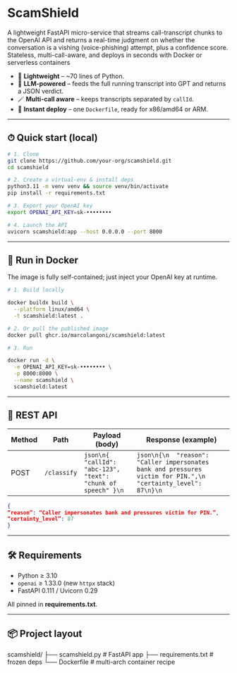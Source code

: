 # ScamShield
A lightweight FastAPI micro-service that streams call-transcript chunks to the OpenAI API and returns a real-time judgment on whether the conversation is a vishing (voice-phishing) attempt, plus a confidence score. Stateless, multi-call-aware, and deploys in seconds with Docker or serverless containers

* 🌱 **Lightweight** – ~70 lines of Python.  
* 🧠 **LLM-powered** – feeds the full running transcript into GPT and returns a JSON verdict.  
* 🪄 **Multi-call aware** – keeps transcripts separated by `callId`.  
* 🚀 **Instant deploy** – one `Dockerfile`, ready for x86/amd64 or ARM.

---

## ⏱ Quick start (local)

```bash
# 1. Clone
git clone https://github.com/your-org/scamshield.git
cd scamshield

# 2. Create a virtual-env & install deps
python3.11 -m venv venv && source venv/bin/activate
pip install -r requirements.txt

# 3. Export your OpenAI key
export OPENAI_API_KEY=sk-••••••••

# 4. Launch the API
uvicorn scamshield:app --host 0.0.0.0 --port 8000
```

---

## 🐳 Run in Docker

The image is fully self-contained; just inject your OpenAI key at runtime.


```bash
# 1. Build locally

docker buildx build \
  --platform linux/amd64 \
  -t scamshield:latest .

# 2. Or pull the published image
docker pull ghcr.io/marcolangoni/scamshield:latest

# 3. Run

docker run -d \
  -e OPENAI_API_KEY=sk-•••••••• \
  -p 8000:8000 \
  --name scamshield \
  scamshield:latest

```
---

## 🔌 REST API

| Method | Path        | Payload (body)                                    | Response (example) |
|--------|-------------|---------------------------------------------------|--------------------|
| POST   | `/classify` | ```json\n{ "callId": "abc-123", "text": "chunk of speech" }\n``` | ```json\n{\n  "reason": "Caller impersonates bank and pressures victim for PIN.",\n  "certainty_level": 87\n}\n``` |


```json
{
“reason”: “Caller impersonates bank and pressures victim for PIN.”,
“certainty_level”: 87
}
```
---
## 🛠 Requirements

* Python ≥ 3.10  
* `openai` ≥ 1.33.0 (new `httpx` stack)  
* FastAPI 0.111 / Uvicorn 0.29

All pinned in **requirements.txt**.

---

## 📦 Project layout


scamshield/
├── scamshield.py      # FastAPI app
├── requirements.txt   # frozen deps
└── Dockerfile         # multi-arch container recipe
